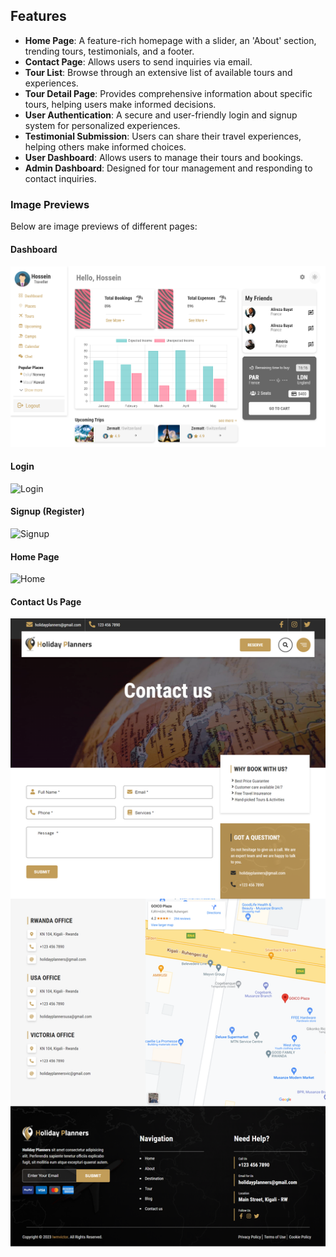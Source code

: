 ## Features

- **Home Page**: A feature-rich homepage with a slider, an 'About' section, trending tours, testimonials, and a footer.
- **Contact Page**: Allows users to send inquiries via email.
- **Tour List**: Browse through an extensive list of available tours and experiences.
- **Tour Detail Page**: Provides comprehensive information about specific tours, helping users make informed decisions.
- **User Authentication**: A secure and user-friendly login and signup system for personalized experiences.
- **Testimonial Submission**: Users can share their travel experiences, helping others make informed choices.
- **User Dashboard**: Allows users to manage their tours and bookings.
- **Admin Dashboard**: Designed for tour management and responding to contact inquiries.

### Image Previews

Below are image previews of different pages:

#### Dashboard
![Dashboard](dashboard.png)

#### Login
![Login](login.png)

#### Signup (Register)
![Signup](signup.png)

#### Home Page
![Home](home.png)

#### Contact Us Page
![Contact Us](contact.png)
